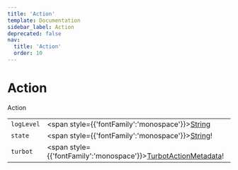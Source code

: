 ```yaml
---
title: 'Action'
template: Documentation
sidebar_label: Action
deprecated: false
nav:
  title: 'Action'
  order: 10
---
```


# Action

<div style={{'fontFamily':'monospace'}}><span style={{'fontSize':'1.5rem','fontWeight':500}}>Action</span></div>





| | | |
| -- | -- | -- |
| `logLevel` | <span style={{'fontFamily':'monospace'}}><a href="/guardrails/docs/reference/graphql/scalar/String">String</a></span> |  |
| `state` | <span style={{'fontFamily':'monospace'}}><a href="/guardrails/docs/reference/graphql/scalar/String">String</a>!</span> |  |
| `turbot` | <span style={{'fontFamily':'monospace'}}><a href="/guardrails/docs/reference/graphql/object/TurbotActionMetadata">TurbotActionMetadata</a>!</span> |  |